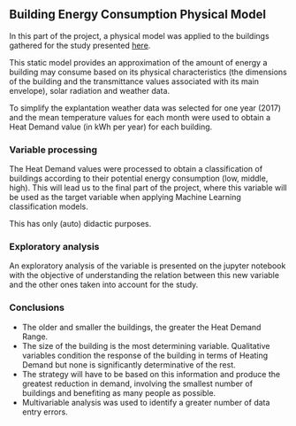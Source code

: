 ## Building Energy Consumption Physical Model

In this part of the project, a physical model was applied to the buildings gathered for the study presented [here](https://github.com/carlosdavila91/santboi_eda).

This static model provides an approximation of the amount of energy a building may consume based on its physical characteristics (the dimensions of the building and the transmittance values associated with its main envelope), solar radiation and weather data.

To simplify the explantation weather data was selected for one year (2017) and the mean temperature values for each month were used to obtain a Heat Demand value (in kWh per year) for each building.

### Variable processing

The Heat Demand values were processed to obtain a classification of buildings according to their potential energy consumption (low, middle, high). This will lead us to the final part of the project, where this variable will be used as the target variable when applying Machine Learning classification models.

This has only (auto) didactic purposes.

### Exploratory analysis

An exploratory analysis of the variable is presented on the jupyter notebook with the objective of understanding the relation between this new variable and the other ones taken into account for the study.

### Conclusions

* The older and smaller the buildings, the greater the Heat Demand Range.
* The size of the building is the most determining variable. Qualitative variables condition the response of the building in terms of Heating Demand but none is significantly determinative of the rest.
* The strategy will have to be based on this information and produce the greatest reduction in demand, involving the smallest number of buildings and benefiting as many people as possible.
* Multivariable analysis was used to identify a greater number of data entry errors.
